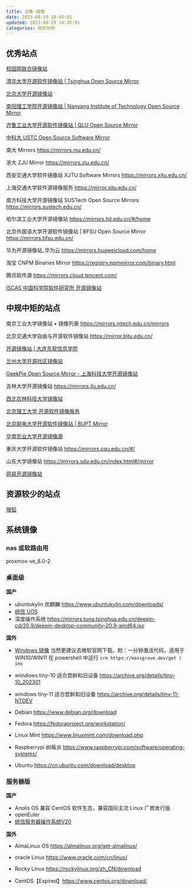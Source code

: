 ```yaml
---
title: 合集-镜像
date: 2023-08-29 10:45:01
updated: 2023-08-29 10:45:01
categories: 我的创作
---
```


## 优秀站点

[校园网联合镜像站](https://mirrors.cernet.edu.cn/list)

[清华大学开源软件镜像站 | Tsinghua Open Source Mirror](https://mirrors.tuna.tsinghua.edu.cn/)

[北京大学开源镜像站](https://mirrors.pku.edu.cn/Mirrors)

[南阳理工学院开源镜像站 | Nanyang Institute of Technology Open Source Mirror](https://mirror.nyist.edu.cn/)

[齐鲁工业大学开源软件镜像站 | QLU Open Source Mirror](https://mirrors.qlu.edu.cn/)

[中科大 USTC Open Source Software Mirror](https://mirrors.ustc.edu.cn/)

南大 Mirrors <https://mirrors.nju.edu.cn/>

浙大 ZJU Mirror <https://mirrors.zju.edu.cn/>

西安交通大学软件镜像站 XJTU Software Mirrors <https://mirrors.xjtu.edu.cn/>

上海交通大学软件源镜像服务 <https://mirror.sjtu.edu.cn/>

南方科技大学开源镜像站 SUSTech Open Source Mirrors <https://mirrors.sustech.edu.cn/>

哈尔滨工业大学开源镜像站 <https://mirrors.hit.edu.cn/#/home>

北京外国语大学开源软件镜像站 | BFSU Open Source Mirror <https://mirrors.bfsu.edu.cn/>

华为开源镜像站_华为云 <https://mirrors.huaweicloud.com/home>

淘宝 CNPM Binaries Mirror <https://registry.npmmirror.com/binary.html>

腾讯软件源 <https://mirrors.cloud.tencent.com/>

[ISCAS 中国科学院软件研究所 开源镜像站](https://mirror.iscas.ac.cn/)

## 中规中矩的站点

南京工业大学镜像站 • 镜像列表
<https://mirrors.njtech.edu.cn/mirrors>

北京交通大学自由与开源软件镜像站
<https://mirror.bjtu.edu.cn/>

[开源镜像站 | 大连东软信息学院](https://mirrors.neusoft.edu.cn/)

[兰州大学开源社区镜像站](https://mirror.lzu.edu.cn/)

[GeekPie Open Source Mirror - 上海科技大学开源镜像站](https://mirrors.shanghaitech.edu.cn/)

吉林大学开源镜像站
<https://mirrors.jlu.edu.cn/>

[西北农林科技大学镜像站](https://mirrors.nwafu.edu.cn/)

[北京理工大学 开源软件镜像服务](https://mirrors.bit.edu.cn/web/)

[北京邮电大学开源软件镜像站 | BUPT Mirror](http://mirrors.bupt.edu.cn/)

[华南农业大学开源镜像源](https://mirrors.scau.edu.cn/)

重庆大学开源软件镜像站
<https://mirrors.cqu.edu.cn/#/>

山东大学镜像站
<https://mirrors.sdu.edu.cn/index.html#/mirror>

[网易开源镜像站](https://mirrors.163.com/)

## 资源较少的站点

[搜狐](https://mirrors.sohu.com/)

## 系统镜像

### nas 或软路由用

proxmox-ve_8.0-2

### 桌面级

**国产**

* ubuntukylin 优麒麟 <https://www.ubuntukylin.com/downloads/>
* [统信 UOS](https://www.chinauos.com/resource/download-professional)
* 深度操作系统 <https://mirrors.tuna.tsinghua.edu.cn/deepin-cd/20.9/deepin-desktop-community-20.9-amd64.iso>

**国外**
 
* [Windows 镜像](https://www.landiannews.com/download-category/down/os) 当然更建议去微软官网下载。附：一分钟激活代码，适用于 WIN10/WIN11 在 powershell 中运行 `irm https://massgrave.dev/get | iex`
* wiindows tiny-10 适合尝鲜和旧设备 https://archive.org/details/tiny-10_202301
* windows tiny-11 适合尝鲜和旧设备 https://archive.org/details/tiny-11-NTDEV

* Debian <https://www.debian.org/download>
* Fedora <https://fedoraproject.org/workstation/>
* Linux Mint <https://www.linuxmint.com/download.php>
* Raspberrypi 树莓派 <https://www.raspberrypi.com/software/operating-systems/>
* Ubuntu <https://cn.ubuntu.com/download/desktop>

### 服务器版

**国产**

* Anolis OS 兼容 CentOS 软件生态，兼容国际主流 Linux 厂商发行版
* openEuler
* [统信服务器操作系统V20](https://www.chinauos.com/resource/download-server-ufu)

**国外**

* AlmaLinux OS <https://almalinux.org/get-almalinux/>
* oracle Linux <https://www.oracle.com/cn/linux/>
* Rocky Linux <https://rockylinux.org/zh_CN/download>

* CentOS【Expired】<https://www.centos.org/download/>
